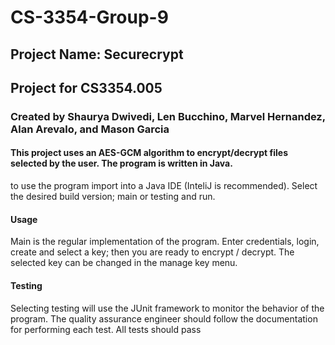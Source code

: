 # CS-3354-Group-9

## Project Name: Securecrypt

## Project for CS3354.005

### Created by Shaurya Dwivedi, Len Bucchino, Marvel Hernandez, Alan Arevalo, and Mason Garcia

#### This project uses an AES-GCM algorithm to encrypt/decrypt files selected by the user. The program is written in Java.

to use the program import into a Java IDE (InteliJ is recommended). Select the desired build version;
main or testing and run.

#### Usage

Main is the regular implementation of the program. Enter credentials, login, create and select a key; then you are ready to encrypt / decrypt. The selected key can be changed in the manage key menu.  

#### Testing
Selecting testing will use the JUnit framework to monitor the behavior of the program.
The quality assurance engineer should follow the documentation for performing each test.
All tests should pass
